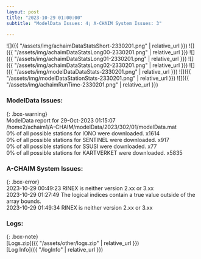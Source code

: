 ```yaml
---
layout: post
title: "2023-10-29 01:00:00"
subtitle: "ModelData Issues: 4; A-CHAIM System Issues: 3"

---
```


![]({{ "/assets/img/achaimDataStatsShort-2330201.png" | relative_url }})
![]({{ "/assets/img/achaimDataStatsLong00-2330201.png" | relative_url }})
![]({{ "/assets/img/achaimDataStatsLong01-2330201.png" | relative_url }})
![]({{ "/assets/img/achaimDataStatsLong02-2330201.png" | relative_url }})
![]({{ "/assets/img/modelDataDataStats-2330201.png" | relative_url }})
![]({{ "/assets/img/modelDataStationStats-2330201.png" | relative_url }})
![]({{ "/assets/img/achaimRunTime-2330201.png" | relative_url }})


### ModelData Issues:  
  
{: .box-warning}  
 ModelData report for 29-Oct-2023 01:15:07   
 /home2/achaim1/A-CHAIM/modelData/2023/302/01/modelData.mat   
 0% of all possible stations for IONO were downloaded. x1614   
 0% of all possible stations for SENTINEL were downloaded. x917   
 0% of all possible stations for SSUSI were downloaded. x77   
 0% of all possible stations for KARTVERKET were downloaded. x5835   
  
### A-CHAIM System Issues:  
  
{: .box-error}  
2023-10-29 00:49:23 RINEX is neither version 2.xx or 3.xx  
2023-10-29 01:27:49 The logical indices contain a true value outside of the array bounds.  
2023-10-29 01:49:34 RINEX is neither version 2.xx or 3.xx  

### Logs:  
  
{: .box-note}  
[Logs.zip]({{ "/assets/other/logs.zip" | relative_url }})  
[Log Info]({{ "/logInfo" | relative_url }})  
